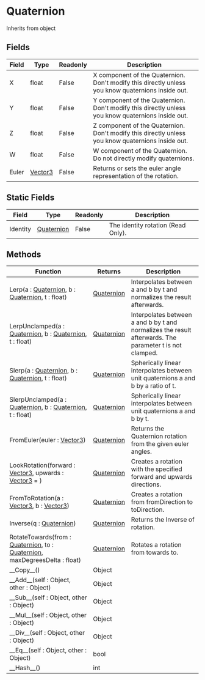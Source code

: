 # Quaternion
Inherits from object
## Fields
|Field|Type|Readonly|Description|
|---|---|---|---|
|X|float|False|X component of the Quaternion. Don't modify this directly unless you know quaternions inside out.|
|Y|float|False|Y component of the Quaternion. Don't modify this directly unless you know quaternions inside out.|
|Z|float|False|Z component of the Quaternion. Don't modify this directly unless you know quaternions inside out.|
|W|float|False|W component of the Quaternion. Do not directly modify quaternions.|
|Euler|[Vector3](../Static/Vector3.md)|False|Returns or sets the euler angle representation of the rotation.|
## Static Fields
|Field|Type|Readonly|Description|
|---|---|---|---|
|Identity|[Quaternion](../Static/Quaternion.md)|False|The identity rotation (Read Only).|
## Methods
|Function|Returns|Description|
|---|---|---|
|Lerp(a : [Quaternion](../Static/Quaternion.md), b : [Quaternion](../Static/Quaternion.md), t : float)|[Quaternion](../Static/Quaternion.md)|Interpolates between a and b by t and normalizes the result afterwards.|
|LerpUnclamped(a : [Quaternion](../Static/Quaternion.md), b : [Quaternion](../Static/Quaternion.md), t : float)|[Quaternion](../Static/Quaternion.md)|Interpolates between a and b by t and normalizes the result afterwards. The parameter t is not clamped.|
|Slerp(a : [Quaternion](../Static/Quaternion.md), b : [Quaternion](../Static/Quaternion.md), t : float)|[Quaternion](../Static/Quaternion.md)|Spherically linear interpolates between unit quaternions a and b by a ratio of t.|
|SlerpUnclamped(a : [Quaternion](../Static/Quaternion.md), b : [Quaternion](../Static/Quaternion.md), t : float)|[Quaternion](../Static/Quaternion.md)|Spherically linear interpolates between unit quaternions a and b by t.|
|FromEuler(euler : [Vector3](../Static/Vector3.md))|[Quaternion](../Static/Quaternion.md)|Returns the Quaternion rotation from the given euler angles.|
|LookRotation(forward : [Vector3](../Static/Vector3.md), upwards : [Vector3](../Static/Vector3.md) = )|[Quaternion](../Static/Quaternion.md)|Creates a rotation with the specified forward and upwards directions.|
|FromToRotation(a : [Vector3](../Static/Vector3.md), b : [Vector3](../Static/Vector3.md))|[Quaternion](../Static/Quaternion.md)|Creates a rotation from fromDirection to toDirection.|
|Inverse(q : [Quaternion](../Static/Quaternion.md))|[Quaternion](../Static/Quaternion.md)|Returns the Inverse of rotation.|
|RotateTowards(from : [Quaternion](../Static/Quaternion.md), to : [Quaternion](../Static/Quaternion.md), maxDegreesDelta : float)|[Quaternion](../Static/Quaternion.md)|Rotates a rotation from towards to.|
|\_\_Copy\_\_()|Object||
|\_\_Add\_\_(self : Object, other : Object)|Object||
|\_\_Sub\_\_(self : Object, other : Object)|Object||
|\_\_Mul\_\_(self : Object, other : Object)|Object||
|\_\_Div\_\_(self : Object, other : Object)|Object||
|\_\_Eq\_\_(self : Object, other : Object)|bool||
|\_\_Hash\_\_()|int||
